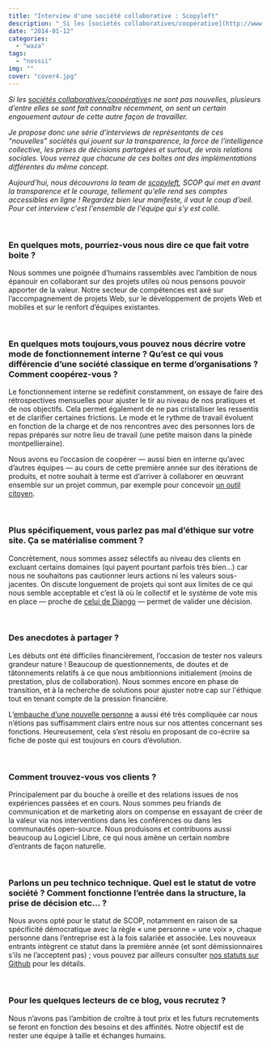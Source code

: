 ```yaml
---
title: "Interview d'une société collaborative : Scopyleft"
description: "_Si les [sociétés collaboratives/coopérative](http://www.eventuallycoding.com/index.php/les-societes-cooperatives)s ne sont pas nouvelles, plusieurs d..."
date: "2014-01-12"
categories: 
  - "waza"
tags: 
  - "nossii"
img: ""
cover: "cover4.jpg"
---
```


_Si les [sociétés collaboratives/coopérative](http://www.eventuallycoding.com/index.php/les-societes-cooperatives)s ne sont pas nouvelles, plusieurs d’entre elles se sont fait connaître récemment, on sent un certain engouement autour de cette autre façon de travailler._

_Je propose donc une série d’interviews de représentants de ces “nouvelles” sociétés qui jouent sur la transparence, la force de l’intelligence collective, les prises de décisions partagées et surtout, de vrais relations sociales. Vous verrez que chacune de ces boîtes ont des implémentations différentes du même concept._

_Aujourd’hui, nous découvrons la team de [scopyleft](http://scopyleft.fr/), SCOP qui met en avant la transparence et le courage, tellement qu’elle rend ses comptes accessibles en ligne ! Regardez bien leur manifeste, il vaut le coup d’oeil. Pour cet interview c'est l'ensemble de l'équipe qui s'y est collé._ 

 

### En quelques mots, pourriez-vous nous dire ce que fait votre boite ?

Nous sommes une poignée d’humains rassemblés avec l’ambition de nous épanouir en collaborant sur des projets utiles où nous pensons pouvoir apporter de la valeur. Notre secteur de compétences est axé sur l’accompagnement de projets Web, sur le développement de projets Web et mobiles et sur le renfort d’équipes existantes.

 

### En quelques mots toujours,vous pouvez nous décrire votre mode de fonctionnement interne ? Qu’est ce qui vous différencie d’une société classique en terme d’organisations ? Comment coopérez-vous ?

Le fonctionnement interne se redéfinit constamment, on essaye de faire des rétrospectives mensuelles pour ajuster le tir au niveau de nos pratiques et de nos objectifs. Cela permet également de ne pas cristalliser les ressentis et de clarifier certaines frictions. Le mode et le rythme de travail évoluent en fonction de la charge et de nos rencontres avec des personnes lors de repas préparés sur notre lieu de travail (une petite maison dans la pinède montpellieraine).

Nous avons eu l’occasion de coopérer — aussi bien en interne qu’avec d’autres équipes — au cours de cette première année sur des itérations de produits, et notre souhait à terme est d’arriver à collaborer en œuvrant ensemble sur un projet commun, par exemple pour concevoir [un outil citoyen](http://typhon-fute.scopyleft.fr/).

 

### Plus spécifiquement, vous parlez pas mal d’éthique sur votre site. Ça se matérialise comment ?

Concrètement, nous sommes assez sélectifs au niveau des clients en excluant certains domaines (qui payent pourtant parfois très bien…) car nous ne souhaitons pas cautionner leurs actions ni les valeurs sous-jacentes. On discute longuement de projets qui sont aux limites de ce qui nous semble acceptable et c’est là où le collectif et le système de vote mis en place — proche de [celui de Django](https://docs.djangoproject.com/en/dev/internals/contributing/bugs-and-features/#how-we-make-decisions) — permet de valider une décision.

 

### Des anecdotes à partager ?

Les débuts ont été difficiles financièrement, l’occasion de tester nos valeurs grandeur nature ! Beaucoup de questionnements, de doutes et de tâtonnements relatifs à ce que nous ambitionnions initialement (moins de prestation, plus de collaboration). Nous sommes encore en phase de transition, et à la recherche de solutions pour ajuster notre cap sur l'éthique tout en tenant compte de la pression financière.

L’[embauche d’une nouvelle personne](http://scopyleft.fr/blog/2013/nouvelle-recrue/) a aussi été très compliquée car nous n’étions pas suffisamment clairs entre nous sur nos attentes concernant ses fonctions. Heureusement, cela s’est résolu en proposant de co-écrire sa fiche de poste qui est toujours en cours d’évolution.

 

### Comment trouvez-vous vos clients ?

Principalement par du bouche à oreille et des relations issues de nos expériences passées et en cours. Nous sommes peu friands de communication et de marketing alors on compense en essayant de créer de la valeur via nos interventions dans les conférences ou dans les communautés open-source. Nous produisons et contribuons aussi beaucoup au Logiciel Libre, ce qui nous amène un certain nombre d’entrants de façon naturelle.

 

### Parlons un peu technico technique. Quel est le statut de votre société ? Comment fonctionne l’entrée dans la structure, la prise de décision etc… ?

Nous avons opté pour le statut de SCOP, notamment en raison de sa spécificité démocratique avec la règle « une personne = une voix », chaque personne dans l’entreprise est à la fois salariée et associée. Les nouveaux entrants intègrent ce statut dans la première année (et sont démissionnaires s’ils ne l’acceptent pas) ; vous pouvez par ailleurs consulter [nos statuts sur Github](https://github.com/scopyleft/documentation/blob/master/administratif/statuts.md) pour les détails.

 

### Pour les quelques lecteurs de ce blog, vous recrutez ?

Nous n’avons pas l’ambition de croître à tout prix et les futurs recrutements se feront en fonction des besoins et des affinités. Notre objectif est de rester une équipe à taille et échanges humains.
